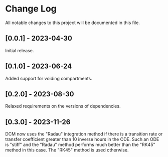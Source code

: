 # Change Log
All notable changes to this project will be documented in this file.

## [0.0.1] - 2023-04-30

Initial release.

## [0.1.0] - 2023-06-24

Added support for voiding compartments.

## [0.2.0] - 2023-08-30

Relaxed requirements on the versions of dependencies.

## [0.3.0] - 2023-11-26

DCM now uses the "Radau" integration method if there is a transition rate or transfer coefficient greater than 10 inverse hours in the ODE. Such an ODE is "stiff" and the "Radau" method performs much better than the "RK45" method in this case. The "RK45" method is used otherwise.

